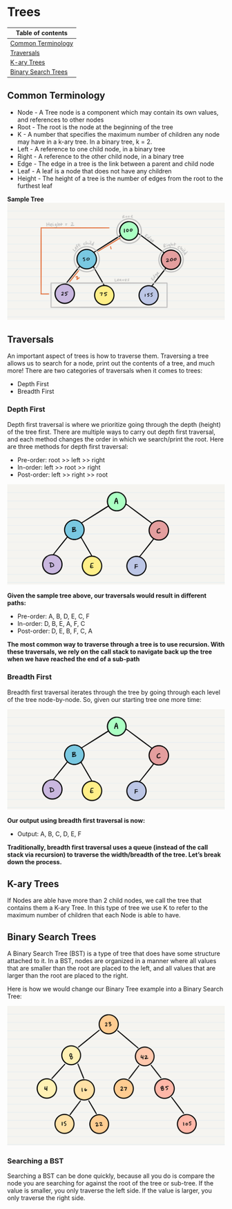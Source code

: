 # Trees

|Table of contents|
|-----------------|
|[Common Terminology](#common-terminology)|
|[Traversals](#Traversals)|
|[K-ary Trees](#k-ary-trees)|
|[Binary Search Trees](#binary-search-trees)|

## Common Terminology

- Node - A Tree node is a component which may contain its own values, and references to other nodes
- Root - The root is the node at the beginning of the tree
- K - A number that specifies the maximum number of children any node may have in a k-ary tree. In a binary tree, k = 2.
- Left - A reference to one child node, in a binary tree
- Right - A reference to the other child node, in a binary tree
- Edge - The edge in a tree is the link between a parent and child node
- Leaf - A leaf is a node that does not have any children
- Height - The height of a tree is the number of edges from the root to the furthest leaf

**Sample Tree**
![tree-sample](./image.png)


## Traversals
An important aspect of trees is how to traverse them. Traversing a tree allows us to search for a node, print out the contents of a tree, and much more! There are two categories of traversals when it comes to trees:

- Depth First
- Breadth First

### Depth First 
Depth first traversal is where we prioritize going through the depth (height) of the tree first. There are multiple ways to carry out depth first traversal, and each method changes the order in which we search/print the root. Here are three methods for depth first traversal:

- Pre-order: root >> left >> right
- In-order: left >> root >> right
- Post-order: left >> right >> root

![Alt text](image-1.png)

**Given the sample tree above, our traversals would result in different paths:**

- Pre-order: A, B, D, E, C, F
- In-order: D, B, E, A, F, C
- Post-order: D, E, B, F, C, A

**The most common way to traverse through a tree is to use recursion. With these traversals, we rely on the call stack to navigate back up the tree when we have reached the end of a sub-path**

### Breadth First
Breadth first traversal iterates through the tree by going through each level of the tree node-by-node. So, given our starting tree one more time:

![Alt text](image-1.png)

**Our output using breadth first traversal is now:**

- Output: A, B, C, D, E, F

**Traditionally, breadth first traversal uses a queue (instead of the call stack via recursion) to traverse the width/breadth of the tree. Let’s break down the process.**

## K-ary Trees
If Nodes are able have more than 2 child nodes, we call the tree that contains them a K-ary Tree. In this type of tree we use K to refer to the maximum number of children that each Node is able to have.

## Binary Search Trees
A Binary Search Tree (BST) is a type of tree that does have some structure attached to it. In a BST, nodes are organized in a manner where all values that are smaller than the root are placed to the left, and all values that are larger than the root are placed to the right.

Here is how we would change our Binary Tree example into a Binary Search Tree:

![Alt text](image-2.png)

### Searching a BST
Searching a BST can be done quickly, because all you do is compare the node you are searching for against the root of the tree or sub-tree. If the value is smaller, you only traverse the left side. If the value is larger, you only traverse the right side.
